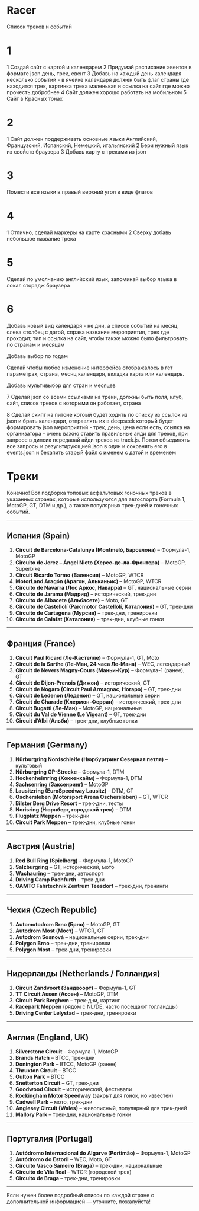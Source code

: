 # Racer

Список треков и событий

# 1
1 Создай сайт с картой и календарем 
2 Придумай расписание эвентов в формате json день, трек, евент
3 Добавь на каждый день календаря несколько событий - в ячейке календаря должен быть флаг страны где находится трек, картинка трека маленькая и ссылка на сайт где можно прочесть добробнее
4 Сайт должен хорошо работать на мобильном
5 Сайт в Красных тонах

# 2
1 Сайт должен поддерживать основные языки Английский, Французский, Испанский, Немецкий, итальянский
2 Бери нужный язык из свойств браузера
3 Добавь карту с треками из json

# 3
Помести все языки в правый верхний угол в виде флагов

# 4
1 Отлично, сделай маркеры на карте красными
2 Сверху добавь небольшое название трека

# 5

Сделай по умолчанию английский язык, запоминай выбор языка в локал сторадж браузера

# 6

Добавь новый вид календаря - не дни, а список событий на месяц, слева столбец с датой, справа название мероприятия, трек где проходит, тип и ссылка на сайт, чтобы также можно было фильтровать по странам и месяцам

Добавь выбор по годам

Сделай чтобы любое изменение интерфейса отображалось в гет параметрах, страна, месяц календаря, вкладка карта или календарь.

Добавь мультивыбор для стран и месяцев

7 Сделай json со всеми ссылками на треки, должны быть поля, клуб, сайт, список треков с которыми он работает, страна

8 Сделай скипт на питоне котоый будет ходить по списку из ссылок из json и брать календари, отправлять их в deepseek который будет формировать json мероприятий - трек, день, цена если есть, ссылка на организатора - очень важно ставить правильные айди для треков, при запросе в дипсик передавай айди треков из track.js. Потом объединять все запросы и результирующией json в один и сохранять его в events.json и бекапить старый файл с именем с датой и временем 

# Треки

Конечно! Вот подборка топовых асфальтовых гоночных треков в указанных странах, которые используются для автоспорта (Formula 1, MotoGP, GT, DTM и др.), а также популярных трек-дней и гоночных событий.

---

## Испания (Spain)
1. **Circuit de Barcelona-Catalunya (Montmeló, Барселона)** – Формула-1, MotoGP  
2. **Circuito de Jerez – Ángel Nieto (Херес-де-ла-Фронтера)** – MotoGP, Superbike  
3. **Circuit Ricardo Tormo (Валенсия)** – MotoGP, WTCR  
4. **MotorLand Aragón (Арагон, Альканьис)** – MotoGP, WTCR  
5. **Circuito de Navarra (Лос Аркос, Наварра)** – GT, национальные серии  
6. **Circuito de Jarama (Мадрид)** – исторический, трек-дни  
7. **Circuito de Albacete (Альбасете)** – Moto, GT  
8. **Circuito de Castellolí (Parcmotor Castellolí, Каталония)** – GT, трек-дни  
9. **Circuito de Cartagena (Мурсия)** – трек-дни, тренировки  
10. **Circuito de Calafat (Каталония)** – трек-дни, клубные гонки  

---

## Франция (France)
1. **Circuit Paul Ricard (Ле-Кастелле)** – Формула-1, GT, Moto  
2. **Circuit de la Sarthe (Ле-Ман, 24 часа Ле-Мана)** – WEC, легендарный  
3. **Circuit de Nevers Magny-Cours (Маньи-Кур)** – Формула-1 (ранее), GT  
4. **Circuit de Dijon-Prenois (Дижон)** – исторический, GT  
5. **Circuit de Nogaro (Circuit Paul Armagnac, Ногаро)** – GT, трек-дни  
6. **Circuit de Ledenon (Леденон)** – GT, национальные серии  
7. **Circuit de Charade (Клермон-Ферран)** – исторический, трек-дни  
8. **Circuit Bugatti (Ле-Ман)** – MotoGP, национальные  
9. **Circuit du Val de Vienne (Le Vigeant)** – GT, трек-дни  
10. **Circuit d’Albi (Альби)** – трек-дни, клубные гонки  

---

## Германия (Germany)
1. **Nürburgring Nordschleife (Нюрбургринг Северная петля)** – культовый  
2. **Nürburgring GP-Strecke** – Формула-1, DTM  
3. **Hockenheimring (Хоккенхайм)** – Формула-1, DTM  
4. **Sachsenring (Заксенринг)** – MotoGP  
5. **Lausitzring (EuroSpeedway Lausitz)** – DTM, GT  
6. **Oschersleben (Motorsport Arena Oschersleben)** – GT, WTCR  
7. **Bilster Berg Drive Resort** – трек-дни, тесты  
8. **Norisring (Нюрнберг, городской трек)** – DTM  
9. **Flugplatz Meppen** – трек-дни  
10. **Circuit Park Meppen** – трек-дни, клубные гонки  

---

## Австрия (Austria)
1. **Red Bull Ring (Spielberg)** – Формула-1, MotoGP  
2. **Salzburgring** – GT, исторический, мото  
3. **Wachauring** – трек-дни, автоспорт  
4. **Driving Camp Pachfurth** – трек-дни  
5. **ÖAMTC Fahrtechnik Zentrum Teesdorf** – трек-дни, тренинги  

---

## Чехия (Czech Republic)
1. **Automotodrom Brno (Брно)** – MotoGP, GT  
2. **Autodrom Most (Мост)** – WTCR, GT  
3. **Autodrom Sosnová** – национальные серии, трек-дни  
4. **Polygon Brno** – трек-дни, тренировки  
5. **Polygon Most** – трек-дни, тренировки  

---

## Нидерланды (Netherlands / Голландия)
1. **Circuit Zandvoort (Зандвоорт)** – Формула-1, GT  
2. **TT Circuit Assen (Ассен)** – MotoGP, DTM  
3. **Circuit Park Berghem** – трек-дни, картинг  
4. **Racepark Meppen** (рядом с NL/DE, часто посещают голландцы)  
5. **Driving Center Lelystad** – трек-дни, тренировки  

---

## Англия (England, UK)
1. **Silverstone Circuit** – Формула-1, MotoGP  
2. **Brands Hatch** – BTCC, трек-дни  
3. **Donington Park** – BTCC, MotoGP (ранее)  
4. **Thruxton Circuit** – BTCC  
5. **Oulton Park** – BTCC  
6. **Snetterton Circuit** – GT, трек-дни  
7. **Goodwood Circuit** – исторический, фестивали  
8. **Rockingham Motor Speedway** (закрыт для гонок, но известен)  
9. **Cadwell Park** – мото, трек-дни  
10. **Anglesey Circuit (Wales)** – живописный, популярный для трек-дней  
11. **Mallory Park** – трек-дни, национальные гонки  

---

## Португалия (Portugal)
1. **Autódromo Internacional do Algarve (Portimão)** – Формула-1, MotoGP  
2. **Autódromo do Estoril** – WEC, Moto, GT  
3. **Circuito Vasco Sameiro (Braga)** – трек-дни, национальные  
4. **Circuito de Vila Real** – WTCR (городской трек)  
5. **Circuito de Braga** – трек-дни, тренировки  

---

Если нужен более подробный список по каждой стране с дополнительной информацией — уточните, пожалуйста!